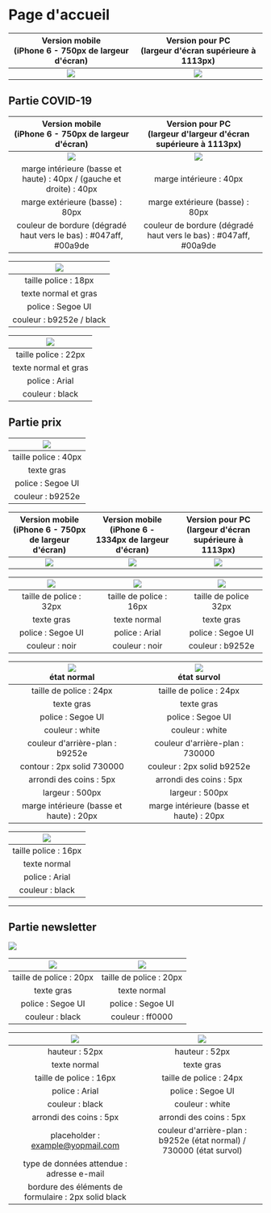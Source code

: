 # Page d'accueil

| Version mobile <br />(iPhone 6 - 750px de largeur d'écran) | Version pour PC <br />(largeur d'écran supérieure à 1113px) |
| :--------------------------------------------------------: | :---------------------------------------------------------: |
|       ![](./_sources/images/mini/mobile-accueil.jpg)       |         ![](./_sources/images/mini/pc-accueil.jpg)          |

## Partie COVID-19

|      Version mobile <br />(iPhone 6 - 750px de largeur d'écran)      | Version pour PC <br />(largeur d'largeur d'écran supérieure à 1113px) |
| :------------------------------------------------------------------: | :-------------------------------------------------------------------: |
|         ![](./_sources/images/mise-en-page/mobile-covid.jpg)         |           ![](./_sources/images/mise-en-page/pc-covid.jpg)            |
| marge intérieure (basse et haute) : 40px / (gauche et droite) : 40px |                        marge intérieure : 40px                        |
|                   marge extérieure (basse) : 80px                    |                    marge extérieure (basse) : 80px                    |
|   couleur de bordure (dégradé haut vers le bas) : #047aff, #00a9de   |   couleur de bordure (dégradé haut vers le bas) : #047aff, #00a9de    |

| ![](./_sources/images/mise-en-page/covid-description.jpg) |
| :-------------------------------------------------------: |
|                   taille police : 18px                    |
|                   texte normal et gras                    |
|                     police : Segoe UI                     |
|                 couleur : b9252e / black                  |

| ![](./_sources/images/mise-en-page/covid-liste.jpg) |
| :-------------------------------------------------: |
|                taille police : 22px                 |
|                texte normal et gras                 |
|                   police : Arial                    |
|                   couleur : black                   |

## Partie prix

| ![](./_sources/images/mise-en-page/titre-carte.jpg) |
| :-------------------------------------------------: |
|                taille police : 40px                 |
|                     texte gras                      |
|                  police : Segoe UI                  |
|                  couleur : b9252e                   |

| Version mobile <br />(iPhone 6 - 750px de largeur d'écran) | Version mobile <br />(iPhone 6 - 1334px de largeur d'écran) <br> | Version pour PC <br />(largeur d'écran supérieure à 1113px) |
| :--------------------------------------------------------: | :--------------------------------------------------------------: | :---------------------------------------------------------: |
|    ![](./_sources/images/mise-en-page/mobile-prix.jpg)     |  ![](./_sources/images/mise-en-page/mobile-prix-paysage-2.jpg)   |   ![](./_sources/images/mise-en-page/pc-accueil-prix.jpg)   |

| ![](./_sources/images/mise-en-page/muffin-banane.jpg) | ![](./_sources/images/mise-en-page/description.jpg) | ![](./_sources/images/mise-en-page/prix.jpg) |
| :---------------------------------------------------: | :-------------------------------------------------: | :------------------------------------------: |
|                taille de police : 32px                |               taille de police : 16px               |            taille de police 32px             |
|                      texte gras                       |                    texte normal                     |                  texte gras                  |
|                   police : Segoe UI                   |                   police : Arial                    |              police : Segoe UI               |
|                    couleur : noir                     |                   couleur : noir                    |               couleur : b9252e               |

| ![](./_sources/images/mise-en-page/btn-carte-complete.jpg) <br /> état normal | ![](./_sources/images/mise-en-page/btn-carte-complete-hover.jpg) <br /> état survol |
| :---------------------------------------------------------------------------: | :---------------------------------------------------------------------------------: |
|                            taille de police : 24px                            |                               taille de police : 24px                               |
|                                  texte gras                                   |                                     texte gras                                      |
|                               police : Segoe UI                               |                                  police : Segoe UI                                  |
|                                couleur : white                                |                                   couleur : white                                   |
|                        couleur d'arrière-plan : b9252e                        |                           couleur d'arrière-plan : 730000                           |
|                          contour : 2px solid 730000                           |                             couleur : 2px solid b9252e                              |
|                            arrondi des coins : 5px                            |                               arrondi des coins : 5px                               |
|                                largeur : 500px                                |                                   largeur : 500px                                   |
|                   marge intérieure (basse et haute) : 20px                    |                      marge intérieure (basse et haute) : 20px                       |

| ![](./_sources/images/mise-en-page/texte-newsletter.jpg) |
| :------------------------------------------------------: |
|                   taille police : 16px                   |
|                       texte normal                       |
|                      police : Arial                      |
|                     couleur : black                      |

---

## Partie newsletter

![](./_sources/images/mise-en-page/inscription-newsletter.jpg)

| ![](./_sources/images/mise-en-page/adresse-email.jpg) | ![](./_sources/images/mise-en-page/champ-requis.jpg) |
| :---------------------------------------------------: | :--------------------------------------------------: |
|                taille de police : 20px                |               taille de police : 20px                |
|                      texte gras                       |                     texte normal                     |
|                   police : Segoe UI                   |                  police : Segoe UI                   |
|                    couleur : black                    |                   couleur : ff0000                   |

| ![](./_sources/images/mise-en-page/champ-adresse-email.jpg) |        ![](./_sources/images/mise-en-page/btn-subscribe.jpg)         |
| :---------------------------------------------------------: | :------------------------------------------------------------------: |
|                       hauteur : 52px                        |                            hauteur : 52px                            |
|                        texte normal                         |                              texte gras                              |
|                   taille de police : 16px                   |                       taille de police : 24px                        |
|                       police : Arial                        |                          police : Segoe UI                           |
|                       couleur : black                       |                           couleur : white                            |
|                   arrondi des coins : 5px                   |                       arrondi des coins : 5px                        |
|              placeholder : example@yopmail.com              | couleur d'arrière-plan : b9252e (état normal) / 730000 (état survol) |
|          type de données attendue : adresse e-mail          |                                                                      |
|    bordure des éléments de formulaire : 2px solid black     |                                                                      |
